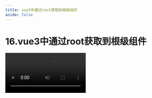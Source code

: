 ```yaml
---
title: vue3中通过root获取到根级组件
aside: false
---
```


# 16.vue3中通过root获取到根级组件

<video autoplay src="http://qn.chinavanes.com/tech/16.vue3中通过root获取到根级组件.mp4" controls controlsList="nodownload" width="50%"/>

